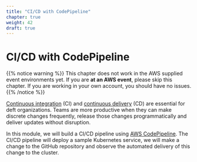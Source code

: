 ```yaml
---
title: "CI/CD with CodePipeline"
chapter: true
weight: 42
draft: true
---
```


# CI/CD with CodePipeline

{{% notice warning %}}
This chapter does not work in the AWS supplied event environments yet. If you are
**at an AWS event**, please skip this chapter. If you are working in your own account,
you should have no issues.
{{% /notice %}}

[Continuous integration](https://aws.amazon.com/devops/continuous-integration/) (CI) and [continuous delivery](https://aws.amazon.com/devops/continuous-delivery/) (CD)
are essential for deft organizations. Teams are more productive when they can make discrete changes frequently, release those changes programmatically and deliver updates
without disruption.

In this module, we will build a CI/CD pipeline using [AWS CodePipeline](https://aws.amazon.com/codepipeline/). The CI/CD pipeline will deploy a sample Kubernetes service,
we will make a change to the GitHub repository and observe the automated delivery of this change to the cluster.
